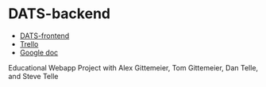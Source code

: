 # DATS-backend

- [DATS-frontend](https://github.com/win93/DATS-frontend)
- [Trello](https://trello.com/b/efzoG4Yt/dats)
- [Google doc](https://docs.google.com/document/d/1k9k_Wv1DfoFHbo29IdCb4QslMPIlbZyAqW47bJD3KAA/)

Educational Webapp Project with Alex Gittemeier, Tom Gittemeier, Dan Telle, and Steve Telle
